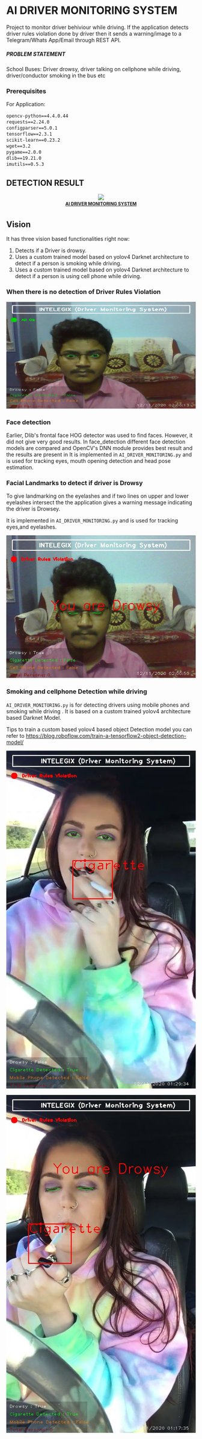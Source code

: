 # AI DRIVER MONITORING SYSTEM

Project to monitor driver behiviour while driving. If the application detects driver rules violation done by driver then it sends a warning/image to a Telegram/Whats App/Email through REST API.

##### PROBLEM STATEMENT

School Buses: Driver drowsy, driver talking on cellphone while driving, driver/conductor smoking in the bus etc

### Prerequisites


For Application:
```
opencv-python==4.4.0.44
requests==2.24.0
configparser==5.0.1
tensorflow==2.3.1
scikit-learn==0.23.2
wget==3.2
pygame==2.0.0
dlib==19.21.0
imutils==0.5.3
```


## DETECTION RESULT

<p align="center">
    <img src="SAMPLES/sample.gif", width="1200">
    <br>
    <sup><a href="https://github.com/raj713335/AI_DRIVER_MONITORING_SYSTEM" target="_blank"><strong>AI DRIVER MONITORING SYSTEM</strong></a></sup>
</p>


## Vision

It has three vision based functionalities right now:

1. Detects if a Driver is drowsy.
2. Uses a custom trained model based on yolov4 Darknet architecture to detect if a person is smoking while driving.
3. Uses a custom trained model based on yolov4 Darknet architecture to detect if a person is using cell phone while driving.


### When there is no detection of Driver Rules Violation 

![when there is no detection of Driver Rules Violation  ](SAMPLES/0.jpg)


### Face detection

Earlier, Dlib's frontal face HOG detector was used to find faces. However, it did not give very good results. In face_detection different face detection models are compared and OpenCV's DNN module provides best result and the results are present in
It is implemented in `AI_DRIVER_MONITORING.py` and is used for tracking eyes, mouth opening detection and head pose estimation.


### Facial Landmarks to detect if driver is Drowsy

To give landmarking on the eyelashes and if two lines on upper and lower eyelashes intersect the the application gives a warning message indicating the driver is Drowsey.

It is implemented in `AI_DRIVER_MONITORING.py` and is used for tracking eyes,and eyelashes.

![when there is driver rules violation for sleeping ](SAMPLES/1.jpg)




### Smoking and cellphone Detection while driving 

`AI_DRIVER_MONITORING.py` is for detecting drivers using mobile phones and smoking while driving . It is based on a custom trained yolov4 architecture based Darknet Model.

Tips to train a custom based yolov4 based object Detection model you can refer to https://blog.roboflow.com/train-a-tensorflow2-object-detection-model/

![person counting and phone detection](SAMPLES/2.jpg)





![person counting and phone detection](SAMPLES/3.jpg)











